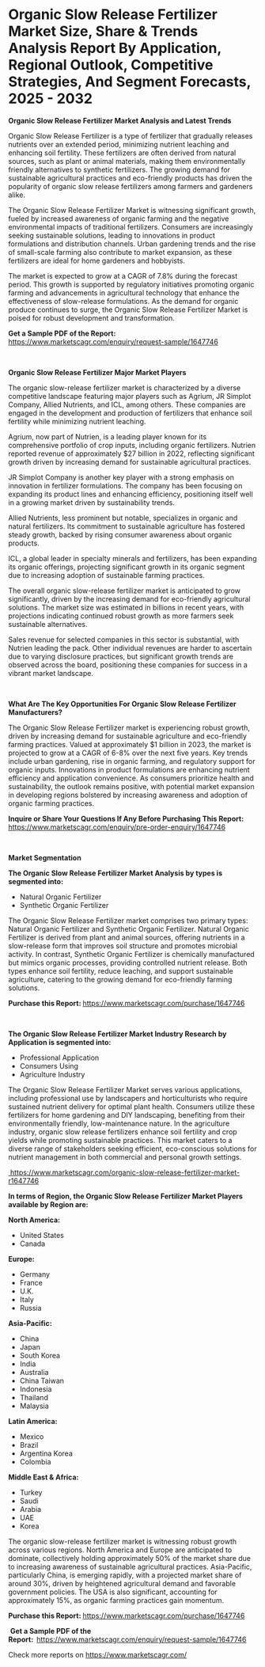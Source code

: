 <p><h1>Organic Slow Release Fertilizer Market Size, Share & Trends Analysis Report By Application, Regional Outlook, Competitive Strategies, And Segment Forecasts, 2025 - 2032</h1></p><p><strong>Organic Slow Release Fertilizer Market Analysis and Latest Trends</strong></p>
<p><p>Organic Slow Release Fertilizer is a type of fertilizer that gradually releases nutrients over an extended period, minimizing nutrient leaching and enhancing soil fertility. These fertilizers are often derived from natural sources, such as plant or animal materials, making them environmentally friendly alternatives to synthetic fertilizers. The growing demand for sustainable agricultural practices and eco-friendly products has driven the popularity of organic slow release fertilizers among farmers and gardeners alike.</p><p>The Organic Slow Release Fertilizer Market is witnessing significant growth, fueled by increased awareness of organic farming and the negative environmental impacts of traditional fertilizers. Consumers are increasingly seeking sustainable solutions, leading to innovations in product formulations and distribution channels. Urban gardening trends and the rise of small-scale farming also contribute to market expansion, as these fertilizers are ideal for home gardeners and hobbyists.</p><p>The market is expected to grow at a CAGR of 7.8% during the forecast period. This growth is supported by regulatory initiatives promoting organic farming and advancements in agricultural technology that enhance the effectiveness of slow-release formulations. As the demand for organic produce continues to surge, the Organic Slow Release Fertilizer Market is poised for robust development and transformation.</p></p>
<p><strong>Get a Sample PDF of the Report:&nbsp;</strong> <a href="https://www.marketscagr.com/enquiry/request-sample/1647746?utm_campaign=1879&utm_medium=2&utm_source=Github&utm_content=ia&utm_term=30012025&utm_id=organic-slow-release-fertilizer">https://www.marketscagr.com/enquiry/request-sample/1647746</a></p>
<p>&nbsp;</p>
<p><strong>Organic Slow Release Fertilizer Major Market Players</strong></p>
<p><p>The organic slow-release fertilizer market is characterized by a diverse competitive landscape featuring major players such as Agrium, JR Simplot Company, Allied Nutrients, and ICL, among others. These companies are engaged in the development and production of fertilizers that enhance soil fertility while minimizing nutrient leaching.</p><p>Agrium, now part of Nutrien, is a leading player known for its comprehensive portfolio of crop inputs, including organic fertilizers. Nutrien reported revenue of approximately $27 billion in 2022, reflecting significant growth driven by increasing demand for sustainable agricultural practices. </p><p>JR Simplot Company is another key player with a strong emphasis on innovation in fertilizer formulations. The company has been focusing on expanding its product lines and enhancing efficiency, positioning itself well in a growing market driven by sustainability trends.</p><p>Allied Nutrients, less prominent but notable, specializes in organic and natural fertilizers. Its commitment to sustainable agriculture has fostered steady growth, backed by rising consumer awareness about organic products.</p><p>ICL, a global leader in specialty minerals and fertilizers, has been expanding its organic offerings, projecting significant growth in its organic segment due to increasing adoption of sustainable farming practices.</p><p>The overall organic slow-release fertilizer market is anticipated to grow significantly, driven by the increasing demand for eco-friendly agricultural solutions. The market size was estimated in billions in recent years, with projections indicating continued robust growth as more farmers seek sustainable alternatives.</p><p>Sales revenue for selected companies in this sector is substantial, with Nutrien leading the pack. Other individual revenues are harder to ascertain due to varying disclosure practices, but significant growth trends are observed across the board, positioning these companies for success in a vibrant market landscape.</p></p>
<p>&nbsp;</p>
<p><strong>What Are The Key Opportunities For Organic Slow Release Fertilizer Manufacturers?</strong></p>
<p><p>The Organic Slow Release Fertilizer market is experiencing robust growth, driven by increasing demand for sustainable agriculture and eco-friendly farming practices. Valued at approximately $1 billion in 2023, the market is projected to grow at a CAGR of 6-8% over the next five years. Key trends include urban gardening, rise in organic farming, and regulatory support for organic inputs. Innovations in product formulations are enhancing nutrient efficiency and application convenience. As consumers prioritize health and sustainability, the outlook remains positive, with potential market expansion in developing regions bolstered by increasing awareness and adoption of organic farming practices.</p></p>
<p><strong>Inquire or Share Your Questions If Any Before Purchasing This Report:</strong> <a href="https://www.marketscagr.com/enquiry/pre-order-enquiry/1647746?utm_campaign=1879&utm_medium=2&utm_source=Github&utm_content=ia&utm_term=30012025&utm_id=organic-slow-release-fertilizer">https://www.marketscagr.com/enquiry/pre-order-enquiry/1647746</a></p>
<p>&nbsp;</p>
<p><strong>Market Segmentation</strong></p>
<p><strong>The Organic Slow Release Fertilizer Market Analysis by types is segmented into:</strong></p>
<p><ul><li>Natural Organic Fertilizer</li><li>Synthetic Organic Fertilizer</li></ul></p>
<p><p>The Organic Slow Release Fertilizer market comprises two primary types: Natural Organic Fertilizer and Synthetic Organic Fertilizer. Natural Organic Fertilizer is derived from plant and animal sources, offering nutrients in a slow-release form that improves soil structure and promotes microbial activity. In contrast, Synthetic Organic Fertilizer is chemically manufactured but mimics organic processes, providing controlled nutrient release. Both types enhance soil fertility, reduce leaching, and support sustainable agriculture, catering to the growing demand for eco-friendly farming solutions.</p></p>
<p><strong>Purchase this Report:&nbsp;</strong><a href="https://www.marketscagr.com/purchase/1647746?utm_campaign=1879&utm_medium=2&utm_source=Github&utm_content=ia&utm_term=30012025&utm_id=organic-slow-release-fertilizer">https://www.marketscagr.com/purchase/1647746</a></p>
<p>&nbsp;</p>
<p><strong>The Organic Slow Release Fertilizer Market Industry Research by Application is segmented into:</strong></p>
<p><ul><li>Professional Application</li><li>Consumers Using</li><li>Agriculture Industry</li></ul></p>
<p><p>The Organic Slow Release Fertilizer Market serves various applications, including professional use by landscapers and horticulturists who require sustained nutrient delivery for optimal plant health. Consumers utilize these fertilizers for home gardening and DIY landscaping, benefiting from their environmentally friendly, low-maintenance nature. In the agriculture industry, organic slow release fertilizers enhance soil fertility and crop yields while promoting sustainable practices. This market caters to a diverse range of stakeholders seeking efficient, eco-conscious solutions for nutrient management in both commercial and personal growth settings.</p></p>
<p><a href="https://www.marketscagr.com/organic-slow-release-fertilizer-market-r1647746?utm_campaign=1879&utm_medium=2&utm_source=Github&utm_content=ia&utm_term=30012025&utm_id=organic-slow-release-fertilizer">&nbsp;https://www.marketscagr.com/organic-slow-release-fertilizer-market-r1647746</a></p>
<p><strong>In terms of Region, the Organic Slow Release Fertilizer Market Players available by Region are:</strong></p>
<p>
    <p> <strong> North America: </strong>
        <ul>
            <li>United States</li>
            <li>Canada</li>
        </ul>
        </p> 
    <p> <strong> Europe: </strong>
        <ul>
            <li>Germany</li>
            <li>France</li>
            <li>U.K.</li>
            <li>Italy</li>
            <li>Russia</li>
        </ul>
        </p> 
    <p> <strong> Asia-Pacific: </strong>
        <ul>
            <li>China</li>
            <li>Japan</li>
            <li>South Korea</li>
            <li>India</li>
            <li>Australia</li>
            <li>China Taiwan</li>
            <li>Indonesia</li>
            <li>Thailand</li>
            <li>Malaysia</li>
        </ul>
        </p> 
    <p> <strong> Latin America: </strong>
        <ul>
            <li>Mexico</li>
            <li>Brazil</li>
            <li>Argentina Korea</li>
            <li>Colombia</li>
        </ul>
        </p> 
    <p> <strong> Middle East & Africa: </strong>
        <ul>
            <li>Turkey</li>
            <li>Saudi</li>
            <li>Arabia</li>
            <li>UAE</li>
            <li>Korea</li>
        </ul>
    </p>
    </p>
<p><p>The organic slow-release fertilizer market is witnessing robust growth across various regions. North America and Europe are anticipated to dominate, collectively holding approximately 50% of the market share due to increasing awareness of sustainable agricultural practices. Asia-Pacific, particularly China, is emerging rapidly, with a projected market share of around 30%, driven by heightened agricultural demand and favorable government policies. The USA is also significant, accounting for approximately 15%, as organic farming practices gain momentum.</p></p>
<p><strong>Purchase this Report: </strong><a href="https://www.marketscagr.com/purchase/1647746?utm_campaign=1879&utm_medium=2&utm_source=Github&utm_content=ia&utm_term=30012025&utm_id=organic-slow-release-fertilizer">https://www.marketscagr.com/purchase/1647746</a></p>
<p>&nbsp;<strong>Get a Sample PDF of the Report:&nbsp;&nbsp;</strong><a href="https://www.marketscagr.com/enquiry/request-sample/1647746?utm_campaign=1879&utm_medium=2&utm_source=Github&utm_content=ia&utm_term=30012025&utm_id=organic-slow-release-fertilizer">https://www.marketscagr.com/enquiry/request-sample/1647746</a></p>
<p><strong></strong></p>
<p>Check more reports on <a href="https://www.marketscagr.com/?utm_campaign=1879&utm_medium=2&utm_source=Github&utm_content=ia&utm_term=30012025&utm_id=organic-slow-release-fertilizer">https://www.marketscagr.com/</a></p>